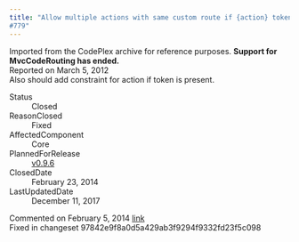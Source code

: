 ```yaml
---
title: "Allow multiple actions with same custom route if {action} token is present
#779"
---
```

<div class="note">
   Imported from the CodePlex archive for reference purposes. <b>Support for MvcCodeRouting has ended.</b></div>
<div class="issue-report">
   <div class="issue-header">Reported on 
      <time datetime="2012-03-05T18:51:12.533-08:00" title="2012-03-05T18:51:12.533-08:00">March 5, 2012</time>
   </div>
   <div class="issue-message" markdown="1">Also should add constraint for action if token is present.
      
   </div>
   <div class="issue-footer">
      <dl>
         <dt>Status</dt>
         <dd>Closed</dd>
         <dt>ReasonClosed</dt>
         <dd>Fixed</dd>
         <dt>AffectedComponent</dt>
         <dd>Core</dd>
         <dt>PlannedForRelease</dt>
         <dd><a href="https://github.com/maxtoroq/MvcCodeRouting/releases/tag/v0.9.6">v0.9.6</a></dd>
         <dt>ClosedDate</dt>
         <dd>
            <time datetime="2014-02-23T19:18:35.967-08:00" title="2014-02-23T19:18:35.967-08:00">February 23, 2014</time>
         </dd>
         <dt>LastUpdatedDate</dt>
         <dd>
            <time datetime="2017-12-11T02:15:56.247-08:00" title="2017-12-11T02:15:56.247-08:00">December 11, 2017</time>
         </dd>
      </dl>
   </div>
</div>
<div id="post132728" class="issue-comment">
   <div class="issue-header">Commented on 
      <time datetime="2014-02-05T11:42:29.667-08:00" title="2014-02-05T11:42:29.667-08:00">February 5, 2014</time> <a href="#post132728" class="post-link">link</a></div>
   <div class="issue-message" markdown="1">Fixed in changeset 97842e9f8a0d5a429ab3f9294f9332fd23f5c098
      
   </div>
</div>